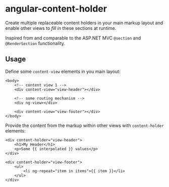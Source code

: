 # angular-content-holder

Create multiple replaceable content holders in your main markup layout and enable other views to _fill in_ these sections at runtime. 

Inspired from and comparable to the ASP.NET MVC `@section` and `@RenderSection` functionality. 

## Usage

Define some `content-view` elements in you main layout:

```
<body>
    <!-- content view 1 -->
    <div content-view="view-header"></div>
  
    <!-- some routing mechanism -->
    <div ng-view></div>
    
    <div content-view="view-footer"></div>
</body>
```

Provide the content from the markup within other views with `content-holder` elements:

```
<div content-holder="view-header">
    <h1>My Header</h1>
    <p>Some {{ interpolated }} values</p>
</div>

<div content-holder="view-footer">
    <ul>
        <li ng-repeat="item in items">{{ item }}</li>
    </ul>
</div>
```